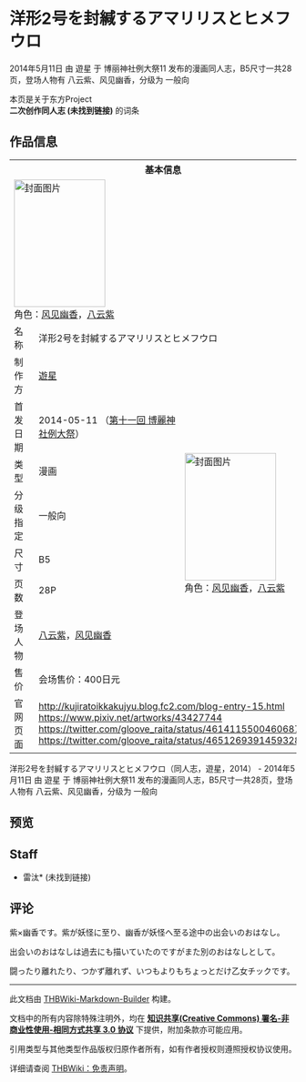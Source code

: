 # 洋形2号を封緘するアマリリスとヒメフウロ

<!-- source html: G:\repos\THBWiki-Markdown-Builder\THBWikiMarkdown\Temp\main\2\2b\ns0%3A%E6%B4%8B%E5%BD%A22%E5%8F%B7%E3%82%92%E5%B0%81%E7%B7%98%E3%81%99%E3%82%8B%E3%82%A2%E3%83%9E%E3%83%AA%E3%83%AA%E3%82%B9%E3%81%A8%E3%83%92%E3%83%A1%E3%83%95%E3%82%A6%E3%83%AD.html -->

2014年5月11日 由 遊星 于 博丽神社例大祭11 发布的漫画同人志，B5尺寸一共28页，登场人物有 八云紫、风见幽香，分级为 一般向

本页是关于东方Project  
 **二次创作同人志 (未找到链接)** 的词条

## 作品信息

<table><tbody><tr><th colspan="3">基本信息</th></tr><tr><td class="cover-artwork-mobile" colspan="2"><a href="./文件-洋形2号を封緘するアマリリスとヒメフウロ封面.jpg.md" class="image" title="封面图片"><img alt="封面图片" src="https://upload.thwiki.cc/thumb/3/37/%E6%B4%8B%E5%BD%A22%E5%8F%B7%E3%82%92%E5%B0%81%E7%B7%98%E3%81%99%E3%82%8B%E3%82%A2%E3%83%9E%E3%83%AA%E3%83%AA%E3%82%B9%E3%81%A8%E3%83%92%E3%83%A1%E3%83%95%E3%82%A6%E3%83%AD%E5%B0%81%E9%9D%A2.jpg/160px-%E6%B4%8B%E5%BD%A22%E5%8F%B7%E3%82%92%E5%B0%81%E7%B7%98%E3%81%99%E3%82%8B%E3%82%A2%E3%83%9E%E3%83%AA%E3%83%AA%E3%82%B9%E3%81%A8%E3%83%92%E3%83%A1%E3%83%95%E3%82%A6%E3%83%AD%E5%B0%81%E9%9D%A2.jpg" decoding="async" loading="lazy" width="160" height="224" srcset="https://upload.thwiki.cc/thumb/3/37/%E6%B4%8B%E5%BD%A22%E5%8F%B7%E3%82%92%E5%B0%81%E7%B7%98%E3%81%99%E3%82%8B%E3%82%A2%E3%83%9E%E3%83%AA%E3%83%AA%E3%82%B9%E3%81%A8%E3%83%92%E3%83%A1%E3%83%95%E3%82%A6%E3%83%AD%E5%B0%81%E9%9D%A2.jpg/240px-%E6%B4%8B%E5%BD%A22%E5%8F%B7%E3%82%92%E5%B0%81%E7%B7%98%E3%81%99%E3%82%8B%E3%82%A2%E3%83%9E%E3%83%AA%E3%83%AA%E3%82%B9%E3%81%A8%E3%83%92%E3%83%A1%E3%83%95%E3%82%A6%E3%83%AD%E5%B0%81%E9%9D%A2.jpg 1.5x, https://upload.thwiki.cc/thumb/3/37/%E6%B4%8B%E5%BD%A22%E5%8F%B7%E3%82%92%E5%B0%81%E7%B7%98%E3%81%99%E3%82%8B%E3%82%A2%E3%83%9E%E3%83%AA%E3%83%AA%E3%82%B9%E3%81%A8%E3%83%92%E3%83%A1%E3%83%95%E3%82%A6%E3%83%AD%E5%B0%81%E9%9D%A2.jpg/320px-%E6%B4%8B%E5%BD%A22%E5%8F%B7%E3%82%92%E5%B0%81%E7%B7%98%E3%81%99%E3%82%8B%E3%82%A2%E3%83%9E%E3%83%AA%E3%83%AA%E3%82%B9%E3%81%A8%E3%83%92%E3%83%A1%E3%83%95%E3%82%A6%E3%83%AD%E5%B0%81%E9%9D%A2.jpg 2x" data-file-width="643" data-file-height="900"></a><div class="cover-char">角色：<a href="./风见幽香.md" title="风见幽香">风见幽香</a>，<a href="./八云紫.md" title="八云紫">八云紫</a></div></td>
</tr><tr><td class="label">名称</td><td colspan="2"> 洋形2号を封緘するアマリリスとヒメフウロ </td></tr><tr><td class="label">制作方</td><td><a href="./遊星.md" title="遊星">遊星</a></td><td class="cover-artwork" rowspan="8" style="min-width:224px;"><a href="./文件-洋形2号を封緘するアマリリスとヒメフウロ封面.jpg.md" class="image" title="封面图片"><img alt="封面图片" src="https://upload.thwiki.cc/thumb/3/37/%E6%B4%8B%E5%BD%A22%E5%8F%B7%E3%82%92%E5%B0%81%E7%B7%98%E3%81%99%E3%82%8B%E3%82%A2%E3%83%9E%E3%83%AA%E3%83%AA%E3%82%B9%E3%81%A8%E3%83%92%E3%83%A1%E3%83%95%E3%82%A6%E3%83%AD%E5%B0%81%E9%9D%A2.jpg/160px-%E6%B4%8B%E5%BD%A22%E5%8F%B7%E3%82%92%E5%B0%81%E7%B7%98%E3%81%99%E3%82%8B%E3%82%A2%E3%83%9E%E3%83%AA%E3%83%AA%E3%82%B9%E3%81%A8%E3%83%92%E3%83%A1%E3%83%95%E3%82%A6%E3%83%AD%E5%B0%81%E9%9D%A2.jpg" decoding="async" loading="lazy" width="160" height="224" srcset="https://upload.thwiki.cc/thumb/3/37/%E6%B4%8B%E5%BD%A22%E5%8F%B7%E3%82%92%E5%B0%81%E7%B7%98%E3%81%99%E3%82%8B%E3%82%A2%E3%83%9E%E3%83%AA%E3%83%AA%E3%82%B9%E3%81%A8%E3%83%92%E3%83%A1%E3%83%95%E3%82%A6%E3%83%AD%E5%B0%81%E9%9D%A2.jpg/240px-%E6%B4%8B%E5%BD%A22%E5%8F%B7%E3%82%92%E5%B0%81%E7%B7%98%E3%81%99%E3%82%8B%E3%82%A2%E3%83%9E%E3%83%AA%E3%83%AA%E3%82%B9%E3%81%A8%E3%83%92%E3%83%A1%E3%83%95%E3%82%A6%E3%83%AD%E5%B0%81%E9%9D%A2.jpg 1.5x, https://upload.thwiki.cc/thumb/3/37/%E6%B4%8B%E5%BD%A22%E5%8F%B7%E3%82%92%E5%B0%81%E7%B7%98%E3%81%99%E3%82%8B%E3%82%A2%E3%83%9E%E3%83%AA%E3%83%AA%E3%82%B9%E3%81%A8%E3%83%92%E3%83%A1%E3%83%95%E3%82%A6%E3%83%AD%E5%B0%81%E9%9D%A2.jpg/320px-%E6%B4%8B%E5%BD%A22%E5%8F%B7%E3%82%92%E5%B0%81%E7%B7%98%E3%81%99%E3%82%8B%E3%82%A2%E3%83%9E%E3%83%AA%E3%83%AA%E3%82%B9%E3%81%A8%E3%83%92%E3%83%A1%E3%83%95%E3%82%A6%E3%83%AD%E5%B0%81%E9%9D%A2.jpg 2x" data-file-width="643" data-file-height="900"></a><div class="cover-char">角色：<a href="./风见幽香.md" title="风见幽香">风见幽香</a>，<a href="./八云紫.md" title="八云紫">八云紫</a></div></td>
</tr><tr><td class="label">首发日期</td><td>2014-05-11&#160;（<a href="/展会作品列表?e=%E5%8D%9A%E4%B8%BD%E7%A5%9E%E7%A4%BE%E4%BE%8B%E5%A4%A7%E7%A5%AD%2311">第十一回 博麗神社例大祭</a>）</td></tr><tr><td class="label">类型</td><td>漫画</td></tr><tr><td class="label">分级指定</td><td>一般向</td></tr><tr><td class="label">尺寸</td><td>B5</td></tr><tr><td class="label">页数</td><td>28P</td></tr><tr><td class="label">登场人物</td><td><a href="./八云紫.md" title="八云紫">八云紫</a>，<a href="./风见幽香.md" title="风见幽香">风见幽香</a></td></tr><tr><td class="label">售价</td><td>会场售价：400日元</td></tr>
<tr><td class="label">官网页面</td><td colspan="2"><a rel="nofollow" class="external free" href="http://kujiratoikkakujyu.blog.fc2.com/blog-entry-15.html">http://kujiratoikkakujyu.blog.fc2.com/blog-entry-15.html</a><br><a rel="nofollow" class="external free" href="https://www.pixiv.net/artworks/43427744">https://www.pixiv.net/artworks/43427744</a><br><a rel="nofollow" class="external free" href="https://twitter.com/gloove_raita/status/461411550046068736">https://twitter.com/gloove_raita/status/461411550046068736</a><br><a rel="nofollow" class="external free" href="https://twitter.com/gloove_raita/status/465126939145932800">https://twitter.com/gloove_raita/status/465126939145932800</a></td></tr></tbody></table>

洋形2号を封緘するアマリリスとヒメフウロ（同人志，遊星，2014） - 2014年5月11日 由 遊星 于 博丽神社例大祭11 发布的漫画同人志，B5尺寸一共28页，登场人物有 八云紫、风见幽香，分级为 一般向

## 预览

## Staff
- 雷汰* (未找到链接)


## 评论

  
紫×幽香です。紫が妖怪に至り、幽香が妖怪へ至る途中の出会いのおはなし。  

出会いのおはなしは過去にも描いていたのですがまた別のおはなしとして。  

闘ったり離れたり、つかず離れず、いつもよりもちょっとだけ乙女チックです。
  


  
  

  





---

此文档由 [THBWiki-Markdown-Builder](https://github.com/Delsin-Yu/THBWiki-Markdown-Builder) 构建。

文档中的所有内容除特殊注明外，均在 [**知识共享(Creative Commons) 署名-非商业性使用-相同方式共享 3.0 协议**](https://creativecommons.org/licenses/by-sa/3.0/deed.zh-hans) 下提供，附加条款亦可能应用。

引用类型与其他类型作品版权归原作者所有，如有作者授权则遵照授权协议使用。

详细请查阅 [THBWiki：免责声明](https://thbwiki.cc/THBWiki:%E5%85%8D%E8%B4%A3%E5%A3%B0%E6%98%8E)。

